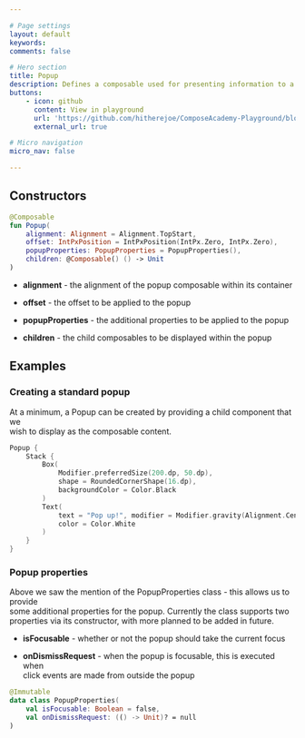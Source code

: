 ```yaml
---

# Page settings
layout: default
keywords:
comments: false

# Hero section
title: Popup
description: Defines a composable used for presenting information to a user via a popup 
buttons:
    - icon: github
      content: View in playground
      url: 'https://github.com/hitherejoe/ComposeAcademy-Playground/blob/master/app/src/main/java/co/joebirch/composeplayground/core/popup.kt'
      external_url: true

# Micro navigation
micro_nav: false

---
```


## Constructors

```kotlin
@Composable
fun Popup(
    alignment: Alignment = Alignment.TopStart,
    offset: IntPxPosition = IntPxPosition(IntPx.Zero, IntPx.Zero),
    popupProperties: PopupProperties = PopupProperties(),
    children: @Composable() () -> Unit
)
```

* **alignment** - the alignment of the popup composable within its container

* **offset** - the offset to be applied to the popup

* **popupProperties** - the additional properties to be applied to the popup

* **children** - the child composables to be displayed within the popup


## Examples 

### Creating a standard popup

At a minimum, a Popup can be created by providing a child component that we  
wish to display as the composable content.

```kotlin
Popup {
    Stack {
        Box(
            Modifier.preferredSize(200.dp, 50.dp),
            shape = RoundedCornerShape(16.dp),
            backgroundColor = Color.Black
        )
        Text(
            text = "Pop up!", modifier = Modifier.gravity(Alignment.Center),
            color = Color.White
        )
    }
}
```

### Popup properties

Above we saw the mention of the PopupProperties class - this allows us to provide  
some additional properties for the popup. Currently the class supports two 
properties via its constructor, with more planned to be added in future.

  * **isFocusable** - whether or not the popup should take the current focus

  * **onDismissRequest** - when the popup is focusable, this is executed when  
  click events are made from outside the popup

```kotlin
@Immutable
data class PopupProperties(
    val isFocusable: Boolean = false,
    val onDismissRequest: (() -> Unit)? = null
)
```
